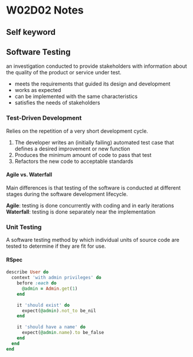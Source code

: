 # W02D02 Notes #

## Self keyword ##

## Software Testing ##
an investigation conducted to provide stakeholders with information about the quality of the product or service under test.

- meets the requirements that guided its design and development
- works as expected
- can be implemented with the same characteristics
- satisfies the needs of stakeholders

### Test-Driven Development ###
Relies on the repetition of a very short development cycle.

1. The developer writes an (initially failing) automated test case that defines a desired improvement or new function
2. Produces the minimum amount of code to pass that test
3. Refactors the new code to acceptable standards

#### Agile vs. Waterfall ####
Main differences is that testing of the software is conducted at different stages during the software development lifecycle.

**Agile**: testing is done concurrently with coding and in early iterations
**Waterfall**: testing is done separately near the implementation

### Unit Testing ###
A software testing method by which individual units of source code are tested to determine if they are fit for use.

#### RSpec ####
```ruby
describe User do
  context 'with admin privileges' do
    before :each do
      @admin = Admin.get(1)
    end
 
    it 'should exist' do
      expect(@admin).not_to be_nil
    end
 
    it 'should have a name' do
      expect(@admin.name).to be_false
    end
  end
end
```



